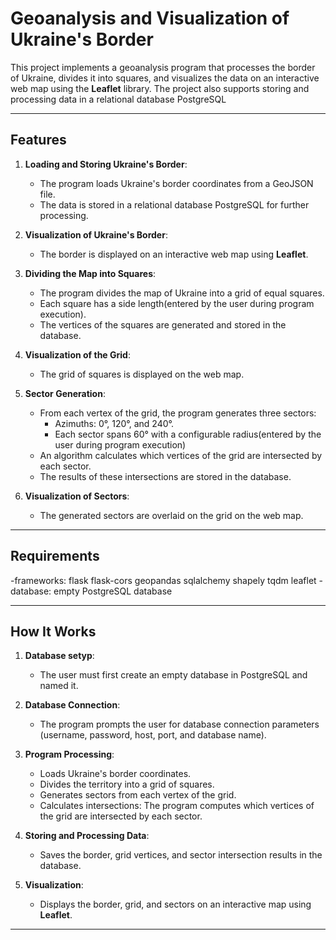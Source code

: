 # Geoanalysis and Visualization of Ukraine's Border

This project implements a geoanalysis program that processes the border of Ukraine, divides it into squares, and visualizes the data on an interactive web map using the **Leaflet** library. The project also supports storing and processing data in a relational database PostgreSQL

---

## Features

1. **Loading and Storing Ukraine's Border**:
   - The program loads Ukraine's border coordinates from a GeoJSON file.
   - The data is stored in a relational database PostgreSQL for further processing.

2. **Visualization of Ukraine's Border**:
   - The border is displayed on an interactive web map using **Leaflet**.

3. **Dividing the Map into Squares**:
   - The program divides the map of Ukraine into a grid of equal squares.
   - Each square has a side length(entered by the user during program execution).
   - The vertices of the squares are generated and stored in the database.

4. **Visualization of the Grid**:
   - The grid of squares is displayed on the web map.

5. **Sector Generation**:
   - From each vertex of the grid, the program generates three sectors:
     - Azimuths: 0°, 120°, and 240°.
     - Each sector spans 60° with a configurable radius(entered by the user during program execution)
   - An algorithm calculates which vertices of the grid are intersected by each sector.
   - The results of these intersections are stored in the database.

6. **Visualization of Sectors**:
   - The generated sectors are overlaid on the grid on the web map.

---

## Requirements
-frameworks:
  flask
  flask-cors
  geopandas
  sqlalchemy
  shapely
  tqdm
  leaflet
-database:
  empty PostgreSQL database
  
  
---

## How It Works

1. **Database setyp**:
   - The user must first create an empty database in PostgreSQL and named it.
  
2. **Database Connection**:
   - The program prompts the user for database connection parameters (username, password, host, port, and database name).

3. **Program Processing**:
   - Loads Ukraine's border coordinates.
   - Divides the territory into a grid of squares.
   - Generates sectors from each vertex of the grid.
   - Calculates intersections: The program computes which vertices of the grid are intersected by each sector.

4. **Storing and Processing Data**:
   - Saves the border, grid vertices, and sector intersection results in the database.

5. **Visualization**:
   - Displays the border, grid, and sectors on an interactive map using **Leaflet**.

---
